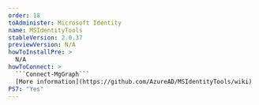 ```yaml
---
order: 18
toAdminister: Microsoft Identity
name: MSIdentityTools
stableVersion: 2.0.37
previewVersion: N/A
howToInstallPre: >
  N/A
howToConnect: >
  ```Connect-MgGraph```
  [More information](https://github.com/AzureAD/MSIdentityTools/wiki)
PS7: "Yes"
---
```

